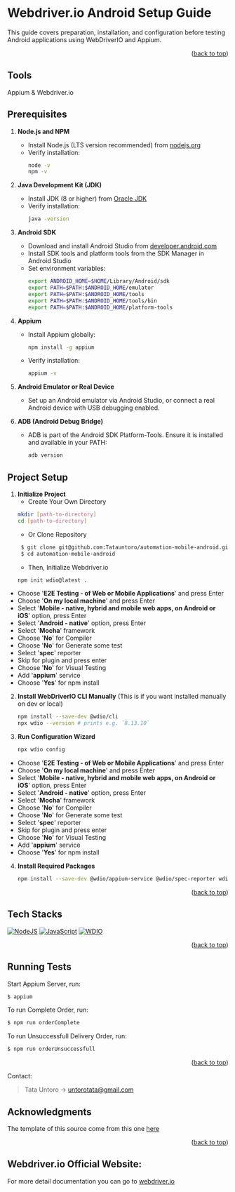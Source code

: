 # Webdriver.io Android Setup Guide

This guide covers preparation, installation, and configuration before testing Android applications using WebDriverIO and Appium.
<p align="right">(<a href="#top">back to top</a>)</p>

## Tools
Appium & Webdriver.io

## Prerequisites
1. **Node.js and NPM**
   - Install Node.js (LTS version recommended) from [nodejs.org](https://nodejs.org/)
   - Verify installation:
     ```sh
     node -v
     npm -v
     ```

2. **Java Development Kit (JDK)**
   - Install JDK (8 or higher) from [Oracle JDK](https://www.oracle.com/java/technologies/javase-downloads.html)
   - Verify installation:
     ```sh
     java -version
     ```

3. **Android SDK**
   - Download and install Android Studio from [developer.android.com](https://developer.android.com/studio)
   - Install SDK tools and platform tools from the SDK Manager in Android Studio
   - Set environment variables:
     ```sh
     export ANDROID_HOME=$HOME/Library/Android/sdk
     export PATH=$PATH:$ANDROID_HOME/emulator
     export PATH=$PATH:$ANDROID_HOME/tools
     export PATH=$PATH:$ANDROID_HOME/tools/bin
     export PATH=$PATH:$ANDROID_HOME/platform-tools
     ```

4. **Appium**
   - Install Appium globally:
     ```sh
     npm install -g appium
     ```
   - Verify installation:
     ```sh
     appium -v
     ```

5. **Android Emulator or Real Device**
   - Set up an Android emulator via Android Studio, or connect a real Android device with USB debugging enabled.

6. **ADB (Android Debug Bridge)**
   - ADB is part of the Android SDK Platform-Tools. Ensure it is installed and available in your PATH:
     ```sh
     adb version
     ```

## Project Setup

1. **Initialize Project**
   - Create Your Own Directory
   ```sh
   mkdir [path-to-directory]
   cd [path-to-directory]
   ```
   - Or Clone Repository
   ```sh
    $ git clone git@github.com:Tatauntoro/automation-mobile-android.git
    $ cd automation-mobile-android
    ```
   - Then, Initialize Webdriver.io
    ```sh
    npm init wdio@latest .
    ```

- Choose '**E2E Testing - of Web or Mobile Applications**' and press Enter
- Choose '**On my local machine**' and press Enter
- Select '**Mobile - native, hybrid and mobile web apps, on Android or iOS**' option, press Enter
- Select '**Android - native**' option, press Enter
- Select '**Mocha**' framework
- Choose '**No**' for Compiler
- Choose '**No**' for Generate some test
- Select '**spec**' reporter
- Skip for plugin and press enter
- Choose '**No**' for Visual Testing
- Add '**appium**' service
- Choose '**Yes**' for npm install


2. **Install WebDriverIO CLI Manually**
    (This is if you want installed manually on dev or local)
    ```sh
   npm install --save-dev @wdio/cli
   npx wdio --version # prints e.g. `8.13.10`
    ```

3. **Run Configuration Wizard**
    ```sh
   npx wdio config
    ```
- Choose '**E2E Testing - of Web or Mobile Applications**' and press Enter
- Choose '**On my local machine**' and press Enter
- Select '**Mobile - native, hybrid and mobile web apps, on Android or iOS**' option, press Enter
- Select '**Android - native**' option, press Enter
- Select '**Mocha**' framework
- Choose '**No**' for Compiler
- Choose '**No**' for Generate some test
- Select '**spec**' reporter
- Skip for plugin and press enter
- Choose '**No**' for Visual Testing
- Add '**appium**' service
- Choose '**Yes**' for npm install

4. **Install Required Packages**
    ```sh
    npm install --save-dev @wdio/appium-service @wdio/spec-reporter wdio-mocha-framework
    ```


<p align="right">(<a href="#top">back to top</a>)</p>

<!-- TECH STACKS -->

## Tech Stacks

[![NodeJS][NodeJS]][NodeJS-url]
[![JavaScript][JavaScript]][JavaScript-url]
[![WDIO][WDIO]][WDIO-url]

<p align="right">(<a href="#top">back to top</a>)</p>

<!-- RUNNING API AUTOMATION TESTS -->

## Running Tests

Start Appium Server, run:

```sh
$ appium
```

To run Complete Order, run:

```sh
$ npm run orderComplete
```

To run Unsuccessfull Delivery Order, run:

```sh
$ npm run orderUnsuccessfull
```

<p align="right">(<a href="#top">back to top</a>)</p>

<!-- CONTACT -->

Contact:

> Tata Untoro -> untorotata@gmail.com

## Acknowledgments

The template of this source come from this one [here](https://github.com/othneildrew/Best-README-Template)

<p align="right">(<a href="#top">back to top</a>)</p>

<!-- MARKDOWN LINKS & IMAGES -->
<!-- https://www.markdownguide.org/basic-syntax/#reference-style-links -->

[JavaScript-url]: https://js.org/
[NodeJS-url]: https://nodejs.org/
[WDIO-url]: https://webdriver.io/
[JavaScript]: https://img.shields.io/badge/JavaScript-F7DF1E?style=for-the-badge&logo=javascript&logoColor=black
[NodeJS]: https://img.shields.io/badge/Node.js-339933.svg?style=for-the-badge&logo=nodedotjs&logoColor=white
[WDIO]: https://img.shields.io/badge/-webdriverio-FF5733.svg?style=for-the-badge&logo=webdriverio&logoColor=white

<!-- CONTACT -->

## Webdriver.io Official Website:

For more detail documentation you can go to [webdriver.io](https://webdriver.io/docs/gettingstarted)

